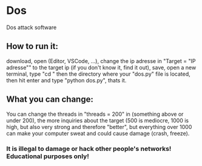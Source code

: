 # Dos
Dos attack software

## How to run it:

download, open (Editor, VSCode, ...), change the ip adresse in "Target = "IP adresse"" to the target ip (if you don't know it, find it out), save, open a new terminal, type "cd " then the directory where your "dos.py" file is located, then hit enter and type "python dos.py", thats it. 


## What you can change:

You can change the threads in "threads = 200" in (something above or under 200), the more inquiries about the target (500 is mediocre, 1000 is high, but also very strong and therefore "better", but everything over 1000 can make your computer sweat and could cause damage (crash, freeze).

### It is illegal to damage or hack other people's networks! Educational purposes only!
